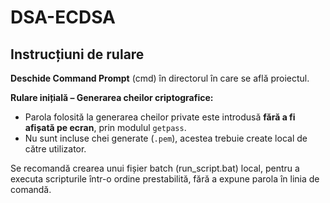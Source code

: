 # DSA-ECDSA

## Instrucțiuni de rulare

 **Deschide Command Prompt** (cmd) în directorul în care se află proiectul.

 **Rulare inițială – Generarea cheilor criptografice:**

- Parola folosită la generarea cheilor private este introdusă **fără a fi afișată pe ecran**, prin modulul `getpass`.
- Nu sunt incluse chei generate (`.pem`), acestea trebuie create local de către utilizator.

Se recomandă crearea unui fișier batch (run_script.bat) local, pentru a executa scripturile într-o ordine prestabilită, fără a expune parola în linia de comandă.
